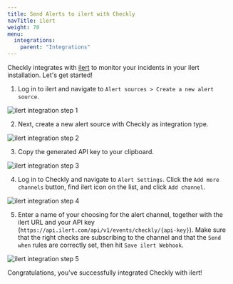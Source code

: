 ```yaml
---
title: Send Alerts to ilert with Checkly
navTitle: ilert
weight: 70
menu:
  integrations:
    parent: "Integrations"
---
```


Checkly integrates with [ilert](https://www.ilert.com/) to monitor your incidents in your ilert installation. Let's get started!

1. Log in to ilert and navigate to `Alert sources > Create a new alert source`.

![ilert integration step 1](/docs/images/integrations/ilert/ilert_step1.png)

2. Next, create a new alert source with Checkly as integration type.

![ilert integration step 2](/docs/images/integrations/ilert/ilert_step2.png)

3. Copy the generated API key to your clipboard.

![ilert integration step 3](/docs/images/integrations/ilert/ilert_step3.png)

4. Log in to Checkly and navigate to `Alert Settings`. Click the `Add more channels` button, find ilert icon on the list, and click `Add channel`.

![ilert integration step 4](/docs/images/integrations/ilert/ilert_step4.png)

5. Enter a name of your choosing for the alert channel, together with the ilert URL and your API key (`https://api.ilert.com/api/v1/events/checkly/{api-key}`). Make sure that the right checks are subscribing to the channel and that the `Send when` rules are correctly set, then hit `Save ilert Webhook`.

![ilert integration step 5](/docs/images/integrations/ilert/ilert_step5.png)

Congratulations, you've successfully integrated Checkly with ilert!
